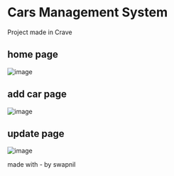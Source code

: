 # Cars Management System
Project made in Crave 

## home page
![image](https://github.com/7smn2219/Crave-Training-/assets/56465439/9e8d2a73-88d8-4860-b274-e4f4c45f8bca)

## add car page
![image](https://github.com/7smn2219/Crave-Training-/assets/56465439/45517ffa-525a-4f34-8f70-fb1247461e37)

## update page
![image](https://github.com/7smn2219/Crave-Training-/assets/56465439/da0ba0fa-20e0-40f5-acd3-86d0e6855d39)


made with - by swapnil
